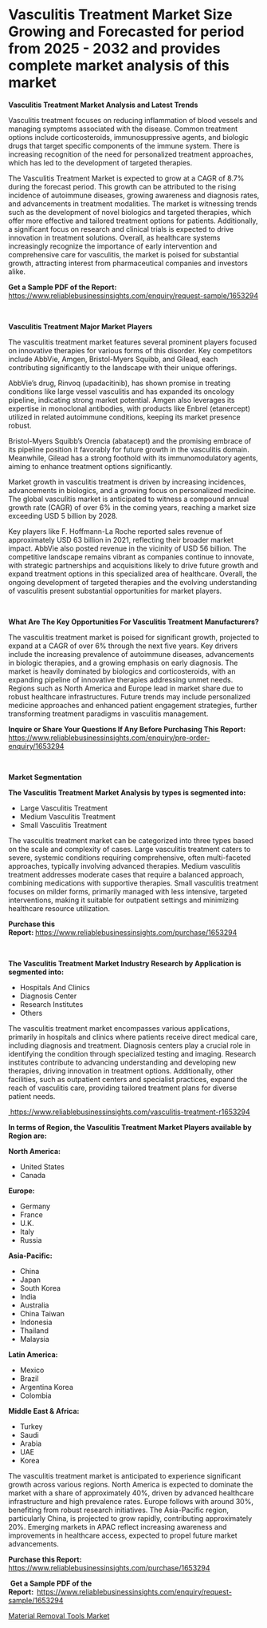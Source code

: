 <p><h1>Vasculitis Treatment Market Size Growing and Forecasted for period from 2025 - 2032 and provides complete market analysis of this market</h1></p><p><strong>Vasculitis Treatment Market Analysis and Latest Trends</strong></p>
<p><p>Vasculitis treatment focuses on reducing inflammation of blood vessels and managing symptoms associated with the disease. Common treatment options include corticosteroids, immunosuppressive agents, and biologic drugs that target specific components of the immune system. There is increasing recognition of the need for personalized treatment approaches, which has led to the development of targeted therapies. </p><p>The Vasculitis Treatment Market is expected to grow at a CAGR of 8.7% during the forecast period. This growth can be attributed to the rising incidence of autoimmune diseases, growing awareness and diagnosis rates, and advancements in treatment modalities. The market is witnessing trends such as the development of novel biologics and targeted therapies, which offer more effective and tailored treatment options for patients. Additionally, a significant focus on research and clinical trials is expected to drive innovation in treatment solutions. Overall, as healthcare systems increasingly recognize the importance of early intervention and comprehensive care for vasculitis, the market is poised for substantial growth, attracting interest from pharmaceutical companies and investors alike.</p></p>
<p><strong>Get a Sample PDF of the Report:&nbsp;</strong> <a href="https://www.reliablebusinessinsights.com/enquiry/request-sample/1653294?utm_campaign=3035&utm_medium=2&utm_source=Github&utm_content=ia&utm_term=05032025&utm_id=vasculitis-treatment">https://www.reliablebusinessinsights.com/enquiry/request-sample/1653294</a></p>
<p>&nbsp;</p>
<p><strong>Vasculitis Treatment Major Market Players</strong></p>
<p><p>The vasculitis treatment market features several prominent players focused on innovative therapies for various forms of this disorder. Key competitors include AbbVie, Amgen, Bristol-Myers Squibb, and Gilead, each contributing significantly to the landscape with their unique offerings.</p><p>AbbVie’s drug, Rinvoq (upadacitinib), has shown promise in treating conditions like large vessel vasculitis and has expanded its oncology pipeline, indicating strong market potential. Amgen also leverages its expertise in monoclonal antibodies, with products like Enbrel (etanercept) utilized in related autoimmune conditions, keeping its market presence robust.</p><p>Bristol-Myers Squibb’s Orencia (abatacept) and the promising embrace of its pipeline position it favorably for future growth in the vasculitis domain. Meanwhile, Gilead has a strong foothold with its immunomodulatory agents, aiming to enhance treatment options significantly.</p><p>Market growth in vasculitis treatment is driven by increasing incidences, advancements in biologics, and a growing focus on personalized medicine. The global vasculitis market is anticipated to witness a compound annual growth rate (CAGR) of over 6% in the coming years, reaching a market size exceeding USD 5 billion by 2028.</p><p>Key players like F. Hoffmann-La Roche reported sales revenue of approximately USD 63 billion in 2021, reflecting their broader market impact. AbbVie also posted revenue in the vicinity of USD 56 billion. The competitive landscape remains vibrant as companies continue to innovate, with strategic partnerships and acquisitions likely to drive future growth and expand treatment options in this specialized area of healthcare. Overall, the ongoing development of targeted therapies and the evolving understanding of vasculitis present substantial opportunities for market players.</p></p>
<p>&nbsp;</p>
<p><strong>What Are The Key Opportunities For Vasculitis Treatment Manufacturers?</strong></p>
<p><p>The vasculitis treatment market is poised for significant growth, projected to expand at a CAGR of over 6% through the next five years. Key drivers include the increasing prevalence of autoimmune diseases, advancements in biologic therapies, and a growing emphasis on early diagnosis. The market is heavily dominated by biologics and corticosteroids, with an expanding pipeline of innovative therapies addressing unmet needs. Regions such as North America and Europe lead in market share due to robust healthcare infrastructures. Future trends may include personalized medicine approaches and enhanced patient engagement strategies, further transforming treatment paradigms in vasculitis management.</p></p>
<p><strong>Inquire or Share Your Questions If Any Before Purchasing This Report:</strong> <a href="https://www.reliablebusinessinsights.com/enquiry/pre-order-enquiry/1653294?utm_campaign=3035&utm_medium=2&utm_source=Github&utm_content=ia&utm_term=05032025&utm_id=vasculitis-treatment">https://www.reliablebusinessinsights.com/enquiry/pre-order-enquiry/1653294</a></p>
<p>&nbsp;</p>
<p><strong>Market Segmentation</strong></p>
<p><strong>The Vasculitis Treatment Market Analysis by types is segmented into:</strong></p>
<p><ul><li>Large Vasculitis Treatment</li><li>Medium Vasculitis Treatment</li><li>Small Vasculitis Treatment</li></ul></p>
<p><p>The vasculitis treatment market can be categorized into three types based on the scale and complexity of cases. Large vasculitis treatment caters to severe, systemic conditions requiring comprehensive, often multi-faceted approaches, typically involving advanced therapies. Medium vasculitis treatment addresses moderate cases that require a balanced approach, combining medications with supportive therapies. Small vasculitis treatment focuses on milder forms, primarily managed with less intensive, targeted interventions, making it suitable for outpatient settings and minimizing healthcare resource utilization.</p></p>
<p><strong>Purchase this Report:&nbsp;</strong><a href="https://www.reliablebusinessinsights.com/purchase/1653294?utm_campaign=3035&utm_medium=2&utm_source=Github&utm_content=ia&utm_term=05032025&utm_id=vasculitis-treatment">https://www.reliablebusinessinsights.com/purchase/1653294</a></p>
<p>&nbsp;</p>
<p><strong>The Vasculitis Treatment Market Industry Research by Application is segmented into:</strong></p>
<p><ul><li>Hospitals And Clinics</li><li>Diagnosis Center</li><li>Research Institutes</li><li>Others</li></ul></p>
<p><p>The vasculitis treatment market encompasses various applications, primarily in hospitals and clinics where patients receive direct medical care, including diagnosis and treatment. Diagnosis centers play a crucial role in identifying the condition through specialized testing and imaging. Research institutes contribute to advancing understanding and developing new therapies, driving innovation in treatment options. Additionally, other facilities, such as outpatient centers and specialist practices, expand the reach of vasculitis care, providing tailored treatment plans for diverse patient needs.</p></p>
<p><a href="https://www.reliablebusinessinsights.com/vasculitis-treatment-r1653294?utm_campaign=3035&utm_medium=2&utm_source=Github&utm_content=ia&utm_term=05032025&utm_id=vasculitis-treatment">&nbsp;https://www.reliablebusinessinsights.com/vasculitis-treatment-r1653294</a></p>
<p><strong>In terms of Region, the Vasculitis Treatment Market Players available by Region are:</strong></p>
<p>
    <p> <strong> North America: </strong>
        <ul>
            <li>United States</li>
            <li>Canada</li>
        </ul>
        </p> 
    <p> <strong> Europe: </strong>
        <ul>
            <li>Germany</li>
            <li>France</li>
            <li>U.K.</li>
            <li>Italy</li>
            <li>Russia</li>
        </ul>
        </p> 
    <p> <strong> Asia-Pacific: </strong>
        <ul>
            <li>China</li>
            <li>Japan</li>
            <li>South Korea</li>
            <li>India</li>
            <li>Australia</li>
            <li>China Taiwan</li>
            <li>Indonesia</li>
            <li>Thailand</li>
            <li>Malaysia</li>
        </ul>
        </p> 
    <p> <strong> Latin America: </strong>
        <ul>
            <li>Mexico</li>
            <li>Brazil</li>
            <li>Argentina Korea</li>
            <li>Colombia</li>
        </ul>
        </p> 
    <p> <strong> Middle East & Africa: </strong>
        <ul>
            <li>Turkey</li>
            <li>Saudi</li>
            <li>Arabia</li>
            <li>UAE</li>
            <li>Korea</li>
        </ul>
    </p>
    </p>
<p><p>The vasculitis treatment market is anticipated to experience significant growth across various regions. North America is expected to dominate the market with a share of approximately 40%, driven by advanced healthcare infrastructure and high prevalence rates. Europe follows with around 30%, benefiting from robust research initiatives. The Asia-Pacific region, particularly China, is projected to grow rapidly, contributing approximately 20%. Emerging markets in APAC reflect increasing awareness and improvements in healthcare access, expected to propel future market advancements.</p></p>
<p><strong>Purchase this Report: </strong><a href="https://www.reliablebusinessinsights.com/purchase/1653294?utm_campaign=3035&utm_medium=2&utm_source=Github&utm_content=ia&utm_term=05032025&utm_id=vasculitis-treatment">https://www.reliablebusinessinsights.com/purchase/1653294</a></p>
<p>&nbsp;<strong>Get a Sample PDF of the Report:&nbsp;&nbsp;</strong><a href="https://www.reliablebusinessinsights.com/enquiry/request-sample/1653294?utm_campaign=3035&utm_medium=2&utm_source=Github&utm_content=ia&utm_term=05032025&utm_id=vasculitis-treatment">https://www.reliablebusinessinsights.com/enquiry/request-sample/1653294</a></p>
<p><strong></strong></p>
<p><p><a href="https://github.com/beroxiluwaya/Market-Research-Report-List-1/blob/main/material-removal-tools-market.md?utm_campaign=3035&utm_medium=2&utm_source=Github&utm_content=ia&utm_term=05032025&utm_id=vasculitis-treatment">Material Removal Tools Market</a></p></p>